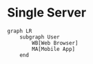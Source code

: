 # Single Server

```mermaid
graph LR
    subgraph User
        WB[Web Browser]
        MA[Mobile App]
    end
```